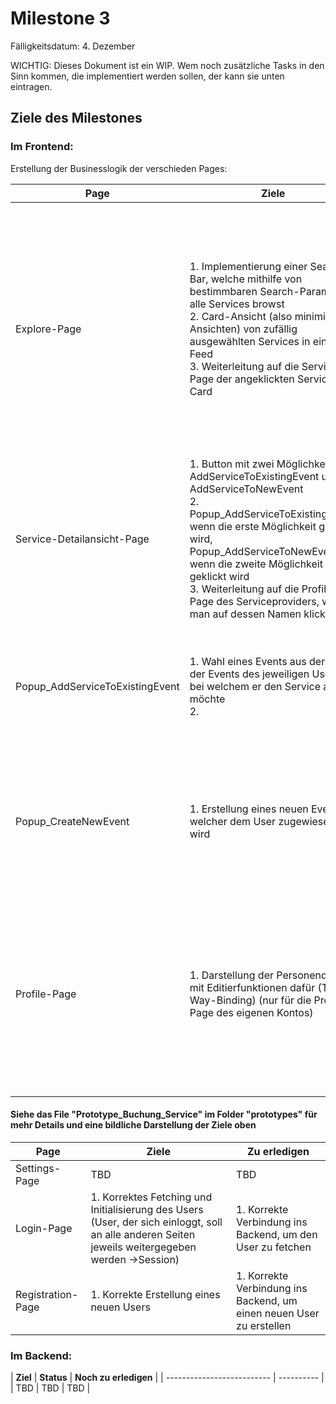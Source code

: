# Milestone 3

Fälligkeitsdatum: 4. Dezember

WICHTIG: Dieses Dokument ist ein WIP. Wem noch zusätzliche Tasks in den Sinn kommen, die implementiert werden sollen, der kann sie unten eintragen.

## Ziele des Milestones
### Im Frontend:
Erstellung der Businesslogik der verschieden Pages:

| **Page** | **Ziele** | **Zu erledigen** |
| -------------------------- | ---------- | ---------- |
| Explore-Page  | 1. Implementierung einer Search-Bar, welche mithilfe von bestimmbaren Search-Parametern alle Services browst <br/> 2. Card-Ansicht (also minimierte Ansichten) von zufällig ausgewählten Services in einem Feed <br/> 3. Weiterleitung auf die Service-Page der angeklickten Service-Card | 1. Korrekte Verbindung ins Backend, um auf die Services zuzugreifen <br/>2. Hilfsfenster zur Setzung der Search-Parameter<br/>3. Erstellung der Search-Funktion <br/>4. Erstellung des Components der Card-Ansicht der Services<br/> 5. Routing |
| Service-Detailansicht-Page  | 1. Button mit zwei Möglichkeiten: AddServiceToExistingEvent und AddServiceToNewEvent<br/>2. Popup_AddServiceToExistingEvent, wenn die erste Möglichkeit geklickt wird, Popup_AddServiceToNewEvent, wenn die zweite Möglichkeit geklickt wird<br/>3. Weiterleitung auf die Profile-Page des Serviceproviders, wenn man auf dessen Namen klickt | 1. Korrekte Verbindung ins Backend, um auf die Services zuzugreifen <br/>2. Popups <br/>3. Routing |
| Popup_AddServiceToExistingEvent  | 1. Wahl eines Events aus der Liste der Events des jeweiligen Users, bei welchem er den Service adden möchte <br/>2. | 1. Korrekte Verbindung ins Backend, um auf die Events des Users zuzugreifen<br/>2. Abspeichern des neuen Services im Event |
| Popup_CreateNewEvent  | 1. Erstellung eines neuen Events, welcher dem User zugewiesen wird | 1. Korrekte Verbindung ins Backend, um den neuen Event beim User anzuspreichern <br/>2. Abspeichern des neuen Services im Event |
| Profile-Page  | 1. Darstellung der Personendaten mit Editierfunktionen dafür (Two-Way-Binding) (nur für die Proile-Page des eigenen Kontos)<br/> | 1. Korrekte Verbindung ins Backend, um auf die User-Inormationen zuzugreifen <br/>2. Anpassung der Oberfläche, sodass sie unterschiedlich ist für die Page des eigenen Kontos und derer anderer Users |

####  Siehe das File "Prototype_Buchung_Service" im Folder "prototypes" für mehr Details und eine bildliche Darstellung der Ziele oben

| **Page** | **Ziele** | **Zu erledigen** |
| -------------------------- | ---------- | ---------- |
| Settings-Page  | TBD  | TBD |
| Login-Page | 1. Korrektes Fetching und Initialisierung des Users (User, der sich einloggt, soll an alle anderen Seiten jeweils weitergegeben werden ->Session) | 1. Korrekte Verbindung ins Backend, um den User zu fetchen |
| Registration-Page | 1. Korrekte Erstellung eines neuen Users | 1. Korrekte Verbindung ins Backend, um einen neuen User zu erstellen |



### Im Backend:
| **Ziel** | **Status** | **Noch zu erledigen** |
| -------------------------- | ---------- |
| TBD | TBD | TBD |